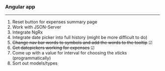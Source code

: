 ### Angular app

---

1. Reset button for expenses summary page
2. Work with JSON-Server
3. Integrate NgRx
4. Integrate date picker into full history (might be more difficult to do)
5. ~~Change nav bar words to symbols and add the words to the tooltip~~ &#x2611;
6. ~~Get datepickers working for expenses~~ &#x2611;
7. Come up with a value for interval for choosing the xticks (programmatically)
8. Sort out models/types

